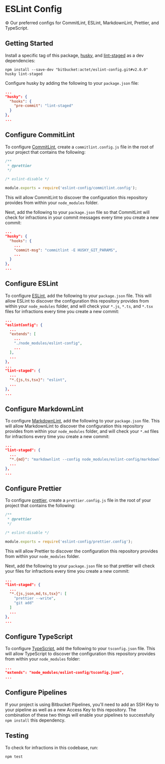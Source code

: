 # ESLint Config

⚙️ Our preferred configs for CommitLint, ESLint, MarkdownLint, Prettier, and TypeScript.

## Getting Started

Install a specific tag of this package,
[husky](https://github.com/typicode/husky), and
[lint-staged](https://github.com/okonet/lint-staged) as a dev dependencies:

```shell
npm install --save-dev "bitbucket:actet/eslint-config.git#v2.0.0" husky lint-staged
```

Configure husky by adding the following to your `package.json` file:

```json
...
"husky": {
  "hooks": {
    "pre-commit": "lint-staged"
  }
},
...
```

## Configure CommitLint

To configure [CommitLint](https://github.com/marionebl/commitlint), create a
`commitlint.config.js` file in the root of your project that contains the
following:

```js
/**
 * @prettier
 */

/* eslint-disable */

module.exports = require('eslint-config/commitlint.config');
```

This will allow CommitLint to discover the configuration this repository
provides from within your `node_modules` folder.

Next, add the following to your `package.json` file so that CommitLint will
check for infractions in your commit messages every time you create a new
commit:

```json
...
"husky": {
  "hooks": {
    ...
    "commit-msg": "commitlint -E HUSKY_GIT_PARAMS",
    ...
  }
},
...
```

## Configure ESLint

To configure [ESLint](https://eslint.org/), add the following to your
`package.json` file. This will allow ESLint to discover the configuration this
repository provides from within your `node_modules` folder, and will check
your `*.js`, `*.ts`, and `*.tsx` files for infractions every time you create a
new commit:

```json
...
"eslintConfig": {
  ...
  "extends": [
    ...
    "./node_modules/eslint-config",
    ...
  ],
  ...
},
...
"lint-staged": {
  ...
  "*.{js,ts,tsx}": "eslint",
  ...
},
...
```

## Configure MarkdownLint

To configure [MarkdownLint](https://github.com/DavidAnson/markdownlint), add the
following to your `package.json` file. This will allow MarkdownLint to discover
the configuration this repository provides from within your `node_modules`
folder, and will check your `*.md` files for infractions every time you create
a new commit:

```json
...
"lint-staged": {
  ...
  "*.{md}": "markdownlint --config node_modules/eslint-config/markdownlint.config.json",
  ...
},
...
```

## Configure Prettier

To configure [prettier](https://prettier.io/), create a `prettier.config.js`
file in the root of your project that contains the following:

```js
/**
 * @prettier
 */

/* eslint-disable */

module.exports = require('eslint-config/prettier.config');
```

This will allow Prettier to discover the configuration this repository
provides from within your `node_modules` folder.

Next, add the following to your `package.json` file so that prettier will check
your files for infractions every time you create a new commit:

```json
...
"lint-staged": {
  ...
  "*.{js,json,md,ts,tsx}": [
    "prettier --write",
    "git add"
  ]
  ...
},
...
```

## Configure TypeScript

To configure [TypeScript](https://www.typescriptlang.org/), add the following
to your `tsconfig.json` file. This will allow TypeScript to discover the
configuration this repository provides from within your `node_modules` folder:

```json
...
"extends": "node_modules/eslint-config/tsconfig.json",
...
```

## Configure Pipelines

If your project is using Bitbucket Pipelines, you'll need to add an SSH Key
to your pipeline as well as a new Access Key to this repository. The combination
of these two things will enable your pipelines to successfully `npm install`
this dependency.

## Testing

To check for infractions in this codebase, run:

```shell
npm test
```
